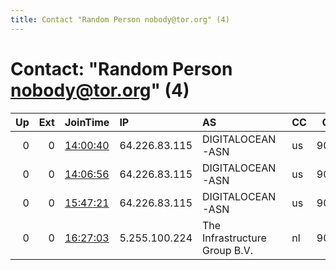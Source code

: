 ```yaml
---
title: Contact "Random Person nobody@tor.org" (4)
---
```


# Contact: "Random Person nobody@tor.org" (4)

|   Up |   Ext | JoinTime                                                                                              | IP            | AS                            | CC   |   ORp |   Dirp | OS    | Version   | Nickname         |   eFamMembers |
|-----:|------:|:------------------------------------------------------------------------------------------------------|:--------------|:------------------------------|:-----|------:|-------:|:------|:----------|:-----------------|--------------:|
|    0 |     0 | [14:00:40](https://nusenu.github.io/OrNetStats/w/relay/F62ADE9290C7D485FC7360C49964B0B8571889E7.html) | 64.226.83.115 | DIGITALOCEAN-ASN              | us   |  9001 |      0 | Linux | 0.4.7.13  | tester           |             1 |
|    0 |     0 | [14:06:56](https://nusenu.github.io/OrNetStats/w/relay/40FC8D64EC164455AEBD7624990B359DFD17711F.html) | 64.226.83.115 | DIGITALOCEAN-ASN              | us   |  9001 |      0 | Linux | 0.4.7.13  | tester1          |             1 |
|    0 |     0 | [15:47:21](https://nusenu.github.io/OrNetStats/w/relay/AB156B4AE30F04D0571A98ED77388CF43688CDC4.html) | 64.226.83.115 | DIGITALOCEAN-ASN              | us   |  9001 |      0 | Linux | 0.4.7.13  | tester4          |             1 |
|    0 |     0 | [16:27:03](https://nusenu.github.io/OrNetStats/w/relay/5F1418AEFFB0489F5186F07B7DAE91E5ED048DCB.html) | 5.255.100.224 | The Infrastructure Group B.V. | nl   |  9001 |      0 | Linux | 0.4.7.13  | testingnewsetup1 |             1 |
